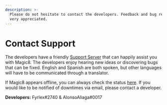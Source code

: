 ```yaml
---
description: >-
  Please do not hesitate to contact the developers. Feedback and bug reports are
  very appreciated.
---
```


# Contact Support

The developers have a friendly [Support Server](https://magic8.xyz/discord) that can happily assist you with Magic8. The developers enjoy hearing new ideas or discovering bugs that can be fixed. English and Spanish are both spoken, but other languages will have to be communicated through a translator.

If Magic8 appears offline, you can always check the status [here](http://status.magic8.xyz/). If you would like to be notified of downtimes via email, please contact a developer.

**Developers:** Fyrlex\#2740 & AlonsoAliaga\#0017



